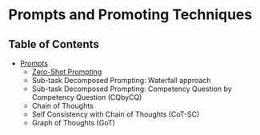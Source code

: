 # Prompts and Promoting Techniques

## Table of Contents
- [Prompts](#prompts)
    - [Zero-Shot Prompting](Zeroshot.md)
    - Sub-task Decomposed Prompting: Waterfall approach
    - Sub-task Decomposed Prompting: Competency Question by Competency Question (CQbyCQ)
    - Chain of Thoughts
    - Self Consistency with Chain of Thoughts (CoT-SC)
    - Graph of Thoughts (GoT)
   
      



